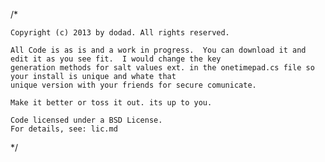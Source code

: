 /*  
 
    Copyright (c) 2013 by dodad. All rights reserved.  

    All Code is as is and a work in progress.  You can download it and edit it as you see fit.  I would change the key 
    generation methods for salt values ext. in the onetimepad.cs file so your install is unique and whate that
    unique version with your friends for secure comunicate.
    
    Make it better or toss it out. its up to you.
 
    Code licensed under a BSD License. 
    For details, see: lic.md 
  
*/
